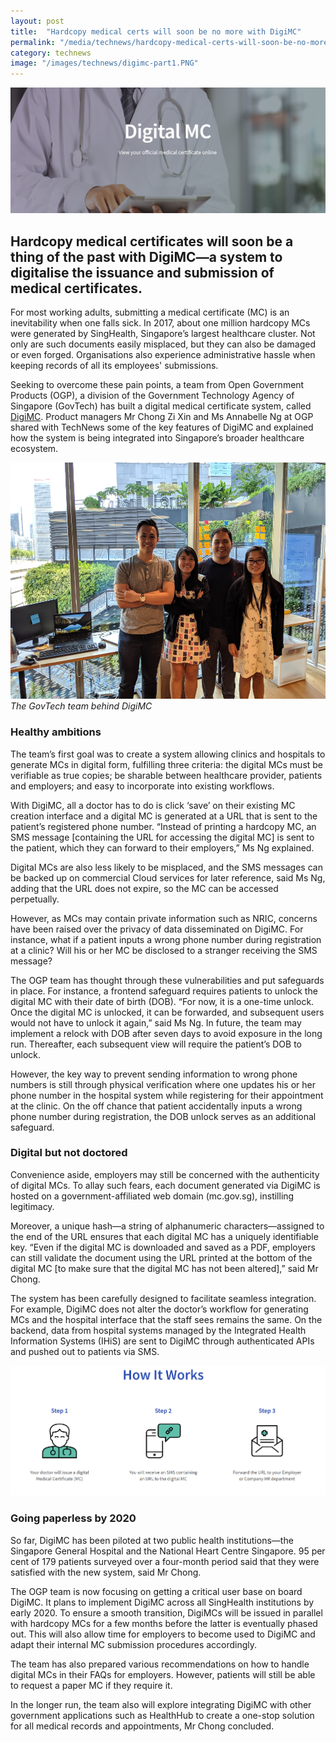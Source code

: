 ```yaml
---
layout: post
title:  "Hardcopy medical certs will soon be no more with DigiMC"
permalink: "/media/technews/hardcopy-medical-certs-will-soon-be-no-more-with-digimc"
category: technews
image: "/images/technews/digimc-part1.PNG"
---
```


![DigiMC by GovTech](/images/technews/digimc-part1.PNG)

Hardcopy medical certificates will soon be a thing of the past with DigiMC—a system to digitalise the issuance and submission of medical certificates. 
--
 
For most working adults, submitting a medical certificate (MC) is an inevitability when one falls sick. In 2017, about one million hardcopy MCs were generated by SingHealth, Singapore’s largest healthcare cluster. Not only are such documents easily misplaced, but they can also be damaged or even forged. Organisations also experience administrative hassle when keeping records of all its employees' submissions.

Seeking to overcome these pain points, a team from Open Government Products (OGP), a division of the Government Technology Agency of Singapore (GovTech) has built a digital medical certificate system, called [DigiMC](https://www.mc.gov.sg/). Product managers Mr Chong Zi Xin and Ms Annabelle Ng at OGP shared with TechNews some of the key features of DigiMC and explained how the system is being integrated into Singapore’s broader healthcare ecosystem.

![DigiMC by GovTech](/images/technews/digimc-part2.png)
*The GovTech team behind DigiMC*

### **Healthy ambitions**

The team’s first goal was to create a system allowing clinics and hospitals to generate MCs in digital form, fulfilling three criteria: the digital MCs must be verifiable as true copies; be sharable between healthcare provider, patients and employers; and easy to incorporate into existing workflows.

With DigiMC, all a doctor has to do is click ‘save’ on their existing MC creation interface and a digital MC is generated at a URL that is sent to the patient’s registered phone number. “Instead of printing a hardcopy MC, an SMS message [containing the URL for accessing the digital MC] is sent to the patient, which they can forward to their employers,” Ms Ng explained.

Digital MCs are also less likely to be misplaced, and the SMS messages can be backed up on commercial Cloud services for later reference, said Ms Ng, adding that the URL does not expire, so the MC can be accessed perpetually. 

However, as MCs may contain private information such as NRIC, concerns have been raised over the privacy of data disseminated on DigiMC. For instance, what if a patient inputs a wrong phone number during registration at a clinic? Will his or her MC be disclosed to a stranger receiving the SMS message?

The OGP team has thought through these vulnerabilities and put safeguards in place. For instance, a frontend safeguard requires patients to unlock the digital MC with their date of birth (DOB). “For now, it is a one-time unlock. Once the digital MC is unlocked, it can be forwarded, and subsequent users would not have to unlock it again,” said Ms Ng. In future, the team may implement a relock with DOB after seven days to avoid exposure in the long run. Thereafter, each subsequent view will require the patient’s DOB to unlock. 

However, the key way to prevent sending information to wrong phone numbers is still through physical verification where one updates his or her phone number in the hospital system while registering for their appointment at the clinic. On the off chance that patient accidentally inputs a wrong phone number during registration, the DOB unlock serves as an additional safeguard.

### **Digital but not doctored**

Convenience aside, employers may still be concerned with the authenticity of digital MCs. To allay such fears, each document generated via DigiMC is hosted on a government-affiliated web domain (mc.gov.sg), instilling legitimacy. 

Moreover, a unique hash—a string of alphanumeric characters—assigned to the end of the URL ensures that each digital MC has a uniquely identifiable key. “Even if the digital MC is downloaded and saved as a PDF, employers can still validate the document using the URL printed at the bottom of the digital MC [to make sure that the digital MC has not been altered],” said Mr Chong.

The system has been carefully designed to facilitate seamless integration. For example, DigiMC does not alter the doctor’s workflow for generating MCs and the hospital interface that the staff sees remains the same. On the backend, data from hospital systems managed by the Integrated Health Information Systems (IHiS) are sent to DigiMC through authenticated APIs and pushed out to patients via SMS. 

![DigiMC by GovTech](/images/technews/digimc-part3.png)

### **Going paperless by 2020**

So far, DigiMC has been piloted at two public health institutions—the Singapore General Hospital and the National Heart Centre Singapore. 95 per cent of 179 patients surveyed over a four-month period said that they were satisfied with the new system, said Mr Chong.

The OGP team is now focusing on getting a critical user base on board DigiMC. It plans to implement DigiMC across all SingHealth institutions by early 2020. To ensure a smooth transition, DigiMCs will be issued in parallel with hardcopy MCs for a few months before the latter is eventually phased out. This will also allow time for employers to become used to DigiMC and adapt their internal MC submission procedures accordingly.

The team has also prepared various recommendations on how to handle digital MCs in their FAQs for employers. However, patients will still be able to request a paper MC if they require it. 

In the longer run, the team also will explore integrating DigiMC with other government applications such as HealthHub to create a one-stop solution for all medical records and appointments, Mr Chong concluded.
